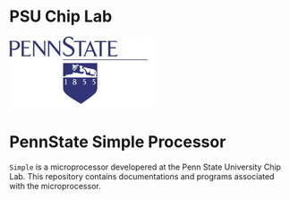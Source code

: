 PSU Chip Lab
====

![PSU Logo](assets/chiplab.png)

PennState Simple Processor
=====


`Simple` is a microprocessor developered at the Penn State University Chip Lab.
This repository contains documentations and programs associated with the microprocessor.

